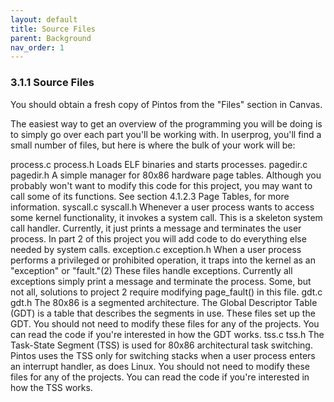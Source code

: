 ```yaml
---
layout: default
title: Source Files
parent: Background
nav_order: 1
---
```


### 3.1.1 Source Files

You should obtain a fresh copy of Pintos from the "Files" section in Canvas.

The easiest way to get an overview of the programming you will be doing is to simply go over each part you'll be working with. In userprog, you'll find a small number of files, but here is where the bulk of your work will be:

process.c
process.h
Loads ELF binaries and starts processes.
pagedir.c
pagedir.h
A simple manager for 80x86 hardware page tables. Although you probably won't want to modify this code for this project, you may want to call some of its functions. See section 4.1.2.3 Page Tables, for more information.
syscall.c
syscall.h
Whenever a user process wants to access some kernel functionality, it invokes a system call. This is a skeleton system call handler. Currently, it just prints a message and terminates the user process. In part 2 of this project you will add code to do everything else needed by system calls.
exception.c
exception.h
When a user process performs a privileged or prohibited operation, it traps into the kernel as an "exception" or "fault."(2) These files handle exceptions. Currently all exceptions simply print a message and terminate the process. Some, but not all, solutions to project 2 require modifying page_fault() in this file.
gdt.c
gdt.h
The 80x86 is a segmented architecture. The Global Descriptor Table (GDT) is a table that describes the segments in use. These files set up the GDT. You should not need to modify these files for any of the projects. You can read the code if you're interested in how the GDT works.
tss.c
tss.h
The Task-State Segment (TSS) is used for 80x86 architectural task switching. Pintos uses the TSS only for switching stacks when a user process enters an interrupt handler, as does Linux. You should not need to modify these files for any of the projects. You can read the code if you're interested in how the TSS works.
